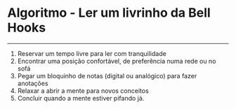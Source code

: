 # Algoritmo - Ler um livrinho da Bell Hooks
---
 1. Reservar um tempo livre para ler com tranquilidade
 2. Encontrar uma posição confortável, de preferência numa rede ou no sofá
 3. Pegar um bloquinho de notas (digital ou analógico) para fazer anotações
 4. Relaxar a abrir a mente para novos conceitos
 5. Concluir quando a mente estiver pifando já.